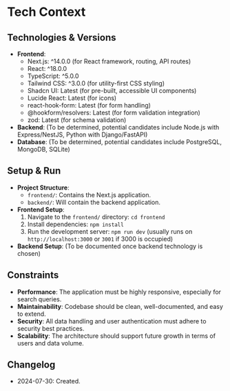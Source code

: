 # Tech Context
## Technologies & Versions
- **Frontend**:
  - Next.js: ^14.0.0 (for React framework, routing, API routes)
  - React: ^18.0.0
  - TypeScript: ^5.0.0
  - Tailwind CSS: ^3.0.0 (for utility-first CSS styling)
  - Shadcn UI: Latest (for pre-built, accessible UI components)
  - Lucide React: Latest (for icons)
  - react-hook-form: Latest (for form handling)
  - @hookform/resolvers: Latest (for form validation integration)
  - zod: Latest (for schema validation)
- **Backend**: (To be determined, potential candidates include Node.js with Express/NestJS, Python with Django/FastAPI)
- **Database**: (To be determined, potential candidates include PostgreSQL, MongoDB, SQLite)

## Setup & Run
- **Project Structure**:
  - `frontend/`: Contains the Next.js application.
  - `backend/`: Will contain the backend application.
- **Frontend Setup**:
  1. Navigate to the `frontend/` directory: `cd frontend`
  2. Install dependencies: `npm install`
  3. Run the development server: `npm run dev` (usually runs on `http://localhost:3000` or `3001` if 3000 is occupied)
- **Backend Setup**: (To be documented once backend technology is chosen)

## Constraints
- **Performance**: The application must be highly responsive, especially for search queries.
- **Maintainability**: Codebase should be clean, well-documented, and easy to extend.
- **Security**: All data handling and user authentication must adhere to security best practices.
- **Scalability**: The architecture should support future growth in terms of users and data volume.

## Changelog
- 2024-07-30: Created.